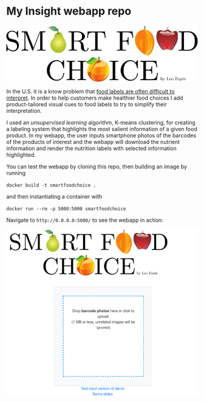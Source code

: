# My Insight webapp repo
![alt text](static/logo.png "www.smartfoodchoice.info")

In the U.S. it is a know problem that [food labels are often difficult to interpret](https://www.npr.org/sections/thesalt/2019/01/24/688042266/grocery-shoppers-dont-always-know-what-s-best-for-them-can-better-food-labeling). In order to help customers make healthier food choices I add product-tailored visual cues to food labels to try to simplify their interpretation.

I used an *unsupervised learning* algorithm, K-means clustering, for creating a labeling system that highlights the most salient information of a given food product. In my webapp, the user inputs smartphone photos of the barcodes of the products of interest and the webapp will download the nutrient information and render the nutrition labels with selected  information highlighted.

You can test the webapp by cloning this repo, then building an image by running

`docker build -t smartfoodchoice .`

and then instantiating a container with 

`docker run --rm -p 5000:5000 smartfoodchoice`

Navigate to `http://0.0.0.0:5000/` to see the webapp in action:

![](static/Foodlabelanalysis.png "webapp")